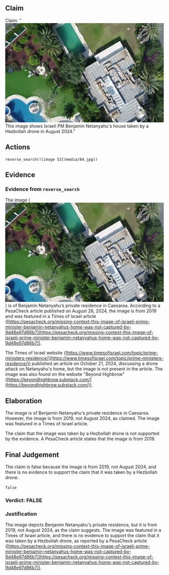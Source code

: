 ## Claim
Claim: "![image 53](media/84.jpg) This image shows Israeli PM Benjamin Netanyahu's house taken by a Hezbollah drone in August 2024."

## Actions
```
reverse_search(![image 53](media/84.jpg))
```

## Evidence
### Evidence from `reverse_search`
The image (![image 53](media/84.jpg)) is of Benjamin Netanyahu’s private residence in Caesarea. According to a PesaCheck article published on August 28, 2024, the image is from 2019 and was featured in a Times of Israel article ([https://pesacheck.org/missing-context-this-image-of-israeli-prime-minister-benjamin-netanyahus-home-was-not-captured-by-9d48e97d86b7](https://pesacheck.org/missing-context-this-image-of-israeli-prime-minister-benjamin-netanyahus-home-was-not-captured-by-9d48e97d86b7)).

The Times of Israel website ([https://www.timesofisrael.com/topic/prime-ministers-residence/](https://www.timesofisrael.com/topic/prime-ministers-residence/)) published an article on October 21, 2024, discussing a drone attack on Netanyahu's home, but the image is not present in the article. The image was also found on the website "Beyond Highbrow" ([https://beyondhighbrow.substack.com/](https://beyondhighbrow.substack.com/)).


## Elaboration
The image is of Benjamin Netanyahu's private residence in Caesarea. However, the image is from 2019, not August 2024, as claimed. The image was featured in a Times of Israel article.

The claim that the image was taken by a Hezbollah drone is not supported by the evidence. A PesaCheck article states that the image is from 2019.


## Final Judgement
The claim is false because the image is from 2019, not August 2024, and there is no evidence to support the claim that it was taken by a Hezbollah drone.

`false`

### Verdict: FALSE

### Justification
The image depicts Benjamin Netanyahu's private residence, but it is from 2019, not August 2024, as the claim suggests. The image was featured in a Times of Israel article, and there is no evidence to support the claim that it was taken by a Hezbollah drone, as reported by a PesaCheck article ([https://pesacheck.org/missing-context-this-image-of-israeli-prime-minister-benjamin-netanyahus-home-was-not-captured-by-9d48e97d86b7](https://pesacheck.org/missing-context-this-image-of-israeli-prime-minister-benjamin-netanyahus-home-was-not-captured-by-9d48e97d86b7)).
